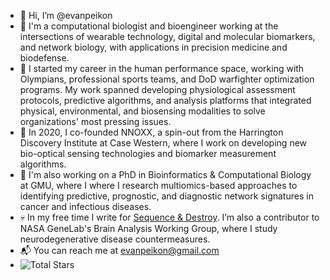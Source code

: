 - 👋 Hi, I’m @evanpeikon
- 🧪 I'm a computational biologist and bioengineer working at the intersections of wearable technology, digital and molecular biomarkers, and network biology, with applications in precision medicine and biodefense.
- 🩻 I started my career in the human performance space, working with Olympians, professional sports teams, and DoD warfighter optimization programs. My work spanned developing physiological assessment protocols, predictive algorithms, and analysis platforms that integrated physical, environmental, and biosensing modalities to solve organizations' most pressing issues.
- 🧬 In 2020, I co-founded NNOXX, a spin-out from the Harrington Discovery Institute at Case Western, where I work on developing new bio-optical sensing technologies and biomarker measurement algorithms.
- 🧫 I'm also working on a PhD in Bioinformatics & Computational Biology at GMU, where I where I research multiomics-based approaches to identifying predictive, prognostic, and diagnostic network signatures in cancer and infectious diseases.  
- 💀 In my free time I write for [Sequence & Destroy](https://sequenceanddestroy.substack.com). I’m also a contributor to NASA GeneLab's Brain Analysis Working Group, where I study neurodegenerative disease countermeasures.
- 📬 You can reach me at evanpeikon@gmail.com
- ![Total Stars](https://img.shields.io/github/stars/evanpeikon?style=social)

<!---
evanpeikon/evanpeikon is a ✨ special ✨ repository because its `README.md` (this file) appears on your GitHub profile.
You can click the Preview link to take a look at your changes.
--->
